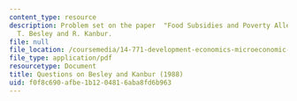 ```yaml
---
content_type: resource
description: Problem set on the paper  "Food Subsidies and Poverty Alleviation" by
  T. Besley and R. Kanbur.
file: null
file_location: /coursemedia/14-771-development-economics-microeconomic-issues-and-policy-models-fall-2008/f0f8c690afbe1b1204816aba8fd6b963_assn4.pdf
file_type: application/pdf
resourcetype: Document
title: Questions on Besley and Kanbur (1988)
uid: f0f8c690-afbe-1b12-0481-6aba8fd6b963
---
```

